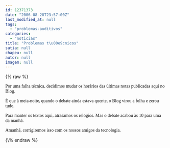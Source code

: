 ```yaml
---
id: 12371373
date: "2006-08-28T23:57:00Z"
last_modified_at: null
tags:
  - "problemas-auditivos"
categories:
  - "noticias"
title: "Problemas t\u00e9cnicos"
sutia: null
chapeu: null
autor: null
imagem: null
---
```

{\% raw %}
<p><P><FONT face=Verdana>Por uma falha técnica, decidimos mudar os horários das últimas notas publicadas aqui no Blog.</FONT></P></p>
<p><P><FONT face=Verdana>É que à meia-noite, quando o debate ainda estava quente, o Blog virou a folha e zerou tudo.</FONT></P></p>
<p><P><FONT face=Verdana>Para manter os textos aqui, atrasamos os relógios. Mas o debate acabou às 10 para uma da manhã.</FONT></P></p>
<p><P><FONT face=Verdana>Amanhã, corrigiremos isso com os nossos amigos da tecnologia.</FONT></P> </p>
{\% endraw %}
